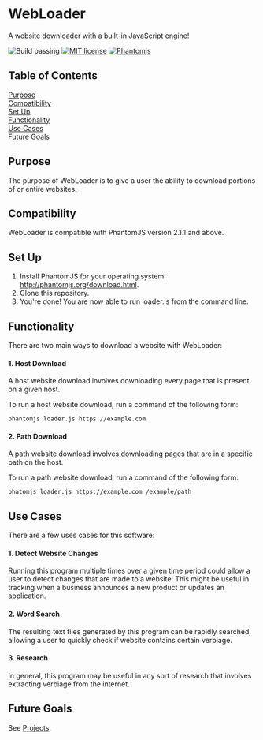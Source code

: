 # WebLoader
A website downloader with a built-in JavaScript engine!

![Build passing](https://img.shields.io/badge/build-passing-brightgreen.svg)
[![MIT license](https://img.shields.io/badge/license-MIT-blue.svg)](https://github.com/isaiahnields/SearchQueue/blob/master/LICENSE)
[![Phantomjs](https://img.shields.io/badge/phantomjs-2.1.1-800080.svg)](http://phantomjs.org/)

## Table of Contents

[Purpose](#purpose)<br />
[Compatibility](#compatibility)<br />
[Set Up](#set-up)<br />
[Functionality](#functionality)<br />
[Use Cases](#use-cases)<br />
[Future Goals](#future-goals)<br />

## Purpose

The purpose of WebLoader is to give a user the ability to download portions of or entire websites.

## Compatibility

WebLoader is compatible with PhantomJS version 2.1.1 and above.

## Set Up

1. Install PhantomJS for your operating system: http://phantomjs.org/download.html.
2. Clone this repository.
3. You're done! You are now able to run loader.js from the command line.

## Functionality

There are two main ways to download a website with WebLoader:

#### 1. Host Download

A host website download involves downloading every page that is present on a given host.

To run a host website download, run a command of the following form:

```
phantomjs loader.js https://example.com
```

#### 2. Path Download

A path website download involves downloading pages that are in a specific path on the host.

To run a path website download, run a command of the following form:

```
phatomjs loader.js https://example.com /example/path
```

## Use Cases

There are a few uses cases for this software:

#### 1. Detect Website Changes

Running this program multiple times over a given time period could allow a user to detect changes that are made to a website. This might be useful in tracking when a business announces a new product or updates an application.

#### 2. Word Search

The resulting text files generated by this program can be rapidly searched, allowing a user to quickly check if website contains certain verbiage.

#### 3. Research

In general, this program may be useful in any sort of research that involves extracting verbiage from the internet.

## Future Goals

See [Projects](https://github.com/isaiahnields/CompetitorScraper/projects).
